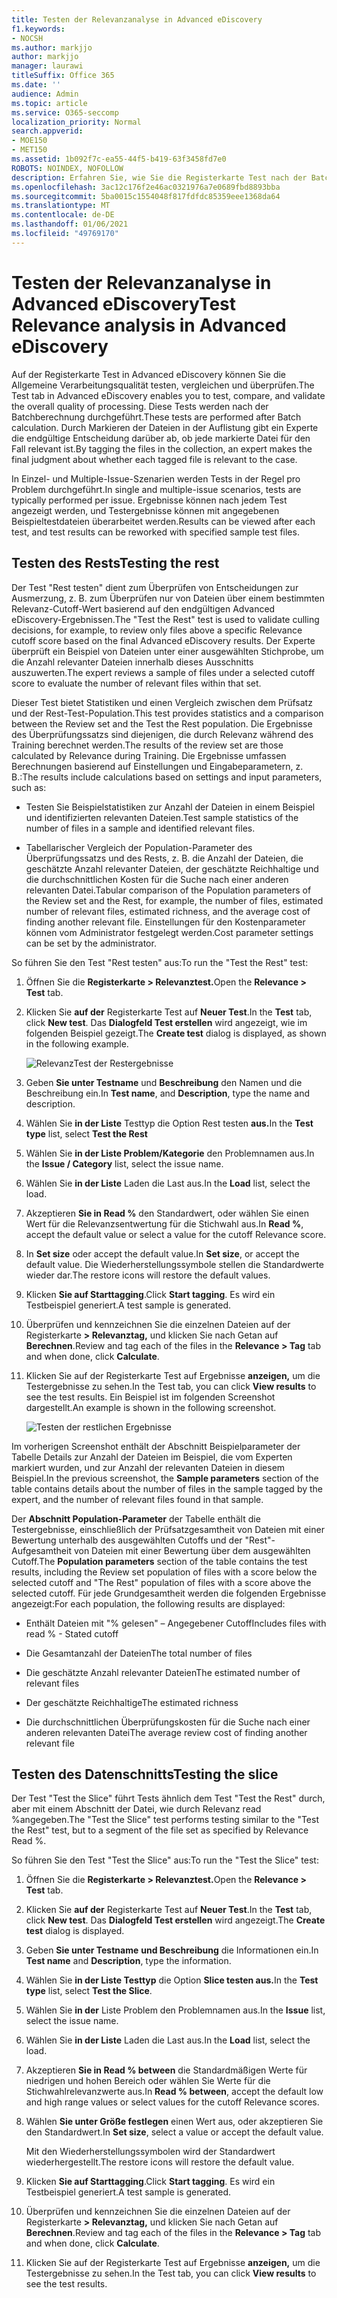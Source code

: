 ```yaml
---
title: Testen der Relevanzanalyse in Advanced eDiscovery
f1.keywords:
- NOCSH
ms.author: markjjo
author: markjjo
manager: laurawi
titleSuffix: Office 365
ms.date: ''
audience: Admin
ms.topic: article
ms.service: O365-seccomp
localization_priority: Normal
search.appverid:
- MOE150
- MET150
ms.assetid: 1b092f7c-ea55-44f5-b419-63f3458fd7e0
ROBOTS: NOINDEX, NOFOLLOW
description: Erfahren Sie, wie Sie die Registerkarte Test nach der Batchberechnung in Advanced eDiscovery verwenden, um die Allgemeine Verarbeitungsqualität zu testen, zu vergleichen und zu überprüfen.
ms.openlocfilehash: 3ac12c176f2e46ac0321976a7e0689fbd8893bba
ms.sourcegitcommit: 5ba0015c1554048f817fdfdc85359eee1368da64
ms.translationtype: MT
ms.contentlocale: de-DE
ms.lasthandoff: 01/06/2021
ms.locfileid: "49769170"
---
```

# <a name="test-relevance-analysis-in-advanced-ediscovery"></a><span data-ttu-id="1514a-103">Testen der Relevanzanalyse in Advanced eDiscovery</span><span class="sxs-lookup"><span data-stu-id="1514a-103">Test Relevance analysis in Advanced eDiscovery</span></span>
  
<span data-ttu-id="1514a-104">Auf der Registerkarte Test in Advanced eDiscovery können Sie die Allgemeine Verarbeitungsqualität testen, vergleichen und überprüfen.</span><span class="sxs-lookup"><span data-stu-id="1514a-104">The Test tab in Advanced eDiscovery enables you to test, compare, and validate the overall quality of processing.</span></span> <span data-ttu-id="1514a-105">Diese Tests werden nach der Batchberechnung durchgeführt.</span><span class="sxs-lookup"><span data-stu-id="1514a-105">These tests are performed after Batch calculation.</span></span> <span data-ttu-id="1514a-106">Durch Markieren der Dateien in der Auflistung gibt ein Experte die endgültige Entscheidung darüber ab, ob jede markierte Datei für den Fall relevant ist.</span><span class="sxs-lookup"><span data-stu-id="1514a-106">By tagging the files in the collection, an expert makes the final judgment about whether each tagged file is relevant to the case.</span></span>
  
<span data-ttu-id="1514a-107">In Einzel- und Multiple-Issue-Szenarien werden Tests in der Regel pro Problem durchgeführt.</span><span class="sxs-lookup"><span data-stu-id="1514a-107">In single and multiple-issue scenarios, tests are typically performed per issue.</span></span> <span data-ttu-id="1514a-108">Ergebnisse können nach jedem Test angezeigt werden, und Testergebnisse können mit angegebenen Beispieltestdateien überarbeitet werden.</span><span class="sxs-lookup"><span data-stu-id="1514a-108">Results can be viewed after each test, and test results can be reworked with specified sample test files.</span></span>
  
## <a name="testing-the-rest"></a><span data-ttu-id="1514a-109">Testen des Rests</span><span class="sxs-lookup"><span data-stu-id="1514a-109">Testing the rest</span></span>

<span data-ttu-id="1514a-110">Der Test "Rest testen" dient zum Überprüfen von Entscheidungen zur Ausmerzung, z. B. zum Überprüfen nur von Dateien über einem bestimmten Relevanz-Cutoff-Wert basierend auf den endgültigen Advanced eDiscovery-Ergebnissen.</span><span class="sxs-lookup"><span data-stu-id="1514a-110">The "Test the Rest" test is used to validate culling decisions, for example, to review only files above a specific Relevance cutoff score based on the final Advanced eDiscovery results.</span></span> <span data-ttu-id="1514a-111">Der Experte überprüft ein Beispiel von Dateien unter einer ausgewählten Stichprobe, um die Anzahl relevanter Dateien innerhalb dieses Ausschnitts auszuwerten.</span><span class="sxs-lookup"><span data-stu-id="1514a-111">The expert reviews a sample of files under a selected cutoff score to evaluate the number of relevant files within that set.</span></span>
  
<span data-ttu-id="1514a-112">Dieser Test bietet Statistiken und einen Vergleich zwischen dem Prüfsatz und der Rest-Test-Population.</span><span class="sxs-lookup"><span data-stu-id="1514a-112">This test provides statistics and a comparison between the Review set and the Test the Rest population.</span></span> <span data-ttu-id="1514a-113">Die Ergebnisse des Überprüfungssatzs sind diejenigen, die durch Relevanz während des Training berechnet werden.</span><span class="sxs-lookup"><span data-stu-id="1514a-113">The results of the review set are those calculated by Relevance during Training.</span></span> <span data-ttu-id="1514a-114">Die Ergebnisse umfassen Berechnungen basierend auf Einstellungen und Eingabeparametern, z. B.:</span><span class="sxs-lookup"><span data-stu-id="1514a-114">The results include calculations based on settings and input parameters, such as:</span></span>
  
- <span data-ttu-id="1514a-115">Testen Sie Beispielstatistiken zur Anzahl der Dateien in einem Beispiel und identifizierten relevanten Dateien.</span><span class="sxs-lookup"><span data-stu-id="1514a-115">Test sample statistics of the number of files in a sample and identified relevant files.</span></span>

- <span data-ttu-id="1514a-116">Tabellarischer Vergleich der Population-Parameter des Überprüfungssatzs und des Rests, z. B. die Anzahl der Dateien, die geschätzte Anzahl relevanter Dateien, der geschätzte Reichhaltige und die durchschnittlichen Kosten für die Suche nach einer anderen relevanten Datei.</span><span class="sxs-lookup"><span data-stu-id="1514a-116">Tabular comparison of the Population parameters of the Review set and the Rest, for example, the number of files, estimated number of relevant files, estimated richness, and the average cost of finding another relevant file.</span></span> <span data-ttu-id="1514a-117">Einstellungen für den Kostenparameter können vom Administrator festgelegt werden.</span><span class="sxs-lookup"><span data-stu-id="1514a-117">Cost parameter settings can be set by the administrator.</span></span>

<span data-ttu-id="1514a-118">So führen Sie den Test "Rest testen" aus:</span><span class="sxs-lookup"><span data-stu-id="1514a-118">To run the "Test the Rest" test:</span></span>

1. <span data-ttu-id="1514a-119">Öffnen Sie die **Registerkarte \> Relevanztest.**</span><span class="sxs-lookup"><span data-stu-id="1514a-119">Open the **Relevance \> Test** tab.</span></span>

2. <span data-ttu-id="1514a-120">Klicken Sie **auf der** Registerkarte Test auf **Neuer Test**.</span><span class="sxs-lookup"><span data-stu-id="1514a-120">In the **Test** tab, click **New test**.</span></span> <span data-ttu-id="1514a-121">Das **Dialogfeld Test erstellen** wird angezeigt, wie im folgenden Beispiel gezeigt.</span><span class="sxs-lookup"><span data-stu-id="1514a-121">The **Create test** dialog is displayed, as shown in the following example.</span></span>

    ![RelevanzTest der Restergebnisse](../media/46e6898a-f929-4fd0-88d9-6f91d04b6ce2.png)
  
3. <span data-ttu-id="1514a-123">Geben **Sie unter Testname** und **Beschreibung** den Namen und die Beschreibung ein.</span><span class="sxs-lookup"><span data-stu-id="1514a-123">In **Test name**, and **Description**, type the name and description.</span></span>

4. <span data-ttu-id="1514a-124">Wählen Sie **in der Liste** Testtyp die Option Rest testen **aus.**</span><span class="sxs-lookup"><span data-stu-id="1514a-124">In the **Test type** list, select **Test the Rest**</span></span>

5. <span data-ttu-id="1514a-125">Wählen Sie **in der Liste Problem/Kategorie** den Problemnamen aus.</span><span class="sxs-lookup"><span data-stu-id="1514a-125">In the **Issue / Category** list, select the issue name.</span></span>

6. <span data-ttu-id="1514a-126">Wählen Sie **in der Liste** Laden die Last aus.</span><span class="sxs-lookup"><span data-stu-id="1514a-126">In the **Load** list, select the load.</span></span> 

7. <span data-ttu-id="1514a-127">Akzeptieren **Sie in Read %** den Standardwert, oder wählen Sie einen Wert für die Relevanzsentwertung für die Stichwahl aus.</span><span class="sxs-lookup"><span data-stu-id="1514a-127">In **Read %**, accept the default value or select a value for the cutoff Relevance score.</span></span> 

8. <span data-ttu-id="1514a-128">In **Set size** oder accept the default value.</span><span class="sxs-lookup"><span data-stu-id="1514a-128">In **Set size**, or accept the default value.</span></span> <span data-ttu-id="1514a-129">Die Wiederherstellungssymbole stellen die Standardwerte wieder dar.</span><span class="sxs-lookup"><span data-stu-id="1514a-129">The restore icons will restore the default values.</span></span>

9. <span data-ttu-id="1514a-130">Klicken **Sie auf Starttagging**.</span><span class="sxs-lookup"><span data-stu-id="1514a-130">Click **Start tagging**.</span></span> <span data-ttu-id="1514a-131">Es wird ein Testbeispiel generiert.</span><span class="sxs-lookup"><span data-stu-id="1514a-131">A test sample is generated.</span></span>

10. <span data-ttu-id="1514a-132">Überprüfen und kennzeichnen Sie die einzelnen Dateien auf der Registerkarte **\> Relevanztag,** und klicken Sie nach Getan auf **Berechnen**.</span><span class="sxs-lookup"><span data-stu-id="1514a-132">Review and tag each of the files in the **Relevance \> Tag** tab and when done, click **Calculate**.</span></span>

11. <span data-ttu-id="1514a-133">Klicken Sie auf der Registerkarte Test auf Ergebnisse **anzeigen,** um die Testergebnisse zu sehen.</span><span class="sxs-lookup"><span data-stu-id="1514a-133">In the Test tab, you can click **View results** to see the test results.</span></span> <span data-ttu-id="1514a-134">Ein Beispiel ist im folgenden Screenshot dargestellt.</span><span class="sxs-lookup"><span data-stu-id="1514a-134">An example is shown in the following screenshot.</span></span>

    ![Testen der restlichen Ergebnisse](../media/b95744a9-047d-4c29-992d-04fa7e58e58a.png)
  
<span data-ttu-id="1514a-136">Im vorherigen Screenshot  enthält der Abschnitt Beispielparameter der Tabelle Details zur Anzahl der Dateien im Beispiel, die vom Experten markiert wurden, und zur Anzahl der relevanten Dateien in diesem Beispiel.</span><span class="sxs-lookup"><span data-stu-id="1514a-136">In the previous screenshot, the **Sample parameters** section of the table contains details about the number of files in the sample tagged by the expert, and the number of relevant files found in that sample.</span></span>
  
<span data-ttu-id="1514a-137">Der **Abschnitt Population-Parameter** der Tabelle enthält die Testergebnisse, einschließlich der Prüfsatzgesamtheit von Dateien mit einer Bewertung unterhalb des ausgewählten Cutoffs und der "Rest"-Aufgesamtheit von Dateien mit einer Bewertung über dem ausgewählten Cutoff.</span><span class="sxs-lookup"><span data-stu-id="1514a-137">The **Population parameters** section of the table contains the test results, including the Review set population of files with a score below the selected cutoff and "The Rest" population of files with a score above the selected cutoff.</span></span> <span data-ttu-id="1514a-138">Für jede Grundgesamtheit werden die folgenden Ergebnisse angezeigt:</span><span class="sxs-lookup"><span data-stu-id="1514a-138">For each population, the following results are displayed:</span></span>
  
- <span data-ttu-id="1514a-139">Enthält Dateien mit "% gelesen" – Angegebener Cutoff</span><span class="sxs-lookup"><span data-stu-id="1514a-139">Includes files with read % - Stated cutoff</span></span>

- <span data-ttu-id="1514a-140">Die Gesamtanzahl der Dateien</span><span class="sxs-lookup"><span data-stu-id="1514a-140">The total number of files</span></span>

- <span data-ttu-id="1514a-141">Die geschätzte Anzahl relevanter Dateien</span><span class="sxs-lookup"><span data-stu-id="1514a-141">The estimated number of relevant files</span></span>

- <span data-ttu-id="1514a-142">Der geschätzte Reichhaltige</span><span class="sxs-lookup"><span data-stu-id="1514a-142">The estimated richness</span></span>

- <span data-ttu-id="1514a-143">Die durchschnittlichen Überprüfungskosten für die Suche nach einer anderen relevanten Datei</span><span class="sxs-lookup"><span data-stu-id="1514a-143">The average review cost of finding another relevant file</span></span>

## <a name="testing-the-slice"></a><span data-ttu-id="1514a-144">Testen des Datenschnitts</span><span class="sxs-lookup"><span data-stu-id="1514a-144">Testing the slice</span></span>

<span data-ttu-id="1514a-145">Der Test "Test the Slice" führt Tests ähnlich dem Test "Test the Rest" durch, aber mit einem Abschnitt der Datei, wie durch Relevanz read %angegeben.</span><span class="sxs-lookup"><span data-stu-id="1514a-145">The "Test the Slice" test performs testing similar to the "Test the Rest" test, but to a segment of the file set as specified by Relevance Read %.</span></span>

<span data-ttu-id="1514a-146">So führen Sie den Test "Test the Slice" aus:</span><span class="sxs-lookup"><span data-stu-id="1514a-146">To run the "Test the Slice" test:</span></span>
  
1. <span data-ttu-id="1514a-147">Öffnen Sie die **Registerkarte \> Relevanztest.**</span><span class="sxs-lookup"><span data-stu-id="1514a-147">Open the **Relevance \> Test** tab.</span></span>

2. <span data-ttu-id="1514a-148">Klicken Sie **auf der** Registerkarte Test auf **Neuer Test**.</span><span class="sxs-lookup"><span data-stu-id="1514a-148">In the **Test** tab, click **New test**.</span></span> <span data-ttu-id="1514a-149">Das **Dialogfeld Test erstellen** wird angezeigt.</span><span class="sxs-lookup"><span data-stu-id="1514a-149">The **Create test** dialog is displayed.</span></span>

3. <span data-ttu-id="1514a-150">Geben **Sie unter Testname** **und Beschreibung** die Informationen ein.</span><span class="sxs-lookup"><span data-stu-id="1514a-150">In **Test name** and **Description**, type the information.</span></span>

4. <span data-ttu-id="1514a-151">Wählen Sie **in der Liste Testtyp** die Option **Slice testen aus.**</span><span class="sxs-lookup"><span data-stu-id="1514a-151">In the **Test type** list, select **Test the Slice**.</span></span>

5. <span data-ttu-id="1514a-152">Wählen Sie **in der** Liste Problem den Problemnamen aus.</span><span class="sxs-lookup"><span data-stu-id="1514a-152">In the **Issue** list, select the issue name.</span></span>

6. <span data-ttu-id="1514a-153">Wählen Sie **in der Liste** Laden die Last aus.</span><span class="sxs-lookup"><span data-stu-id="1514a-153">In the **Load** list, select the load.</span></span>

7. <span data-ttu-id="1514a-154">Akzeptieren **Sie in Read % between** die Standardmäßigen Werte für niedrigen und hohen Bereich oder wählen Sie Werte für die Stichwahlrelevanzwerte aus.</span><span class="sxs-lookup"><span data-stu-id="1514a-154">In **Read % between**, accept the default low and high range values or select values for the cutoff Relevance scores.</span></span>

8. <span data-ttu-id="1514a-155">Wählen **Sie unter Größe festlegen** einen Wert aus, oder akzeptieren Sie den Standardwert.</span><span class="sxs-lookup"><span data-stu-id="1514a-155">In **Set size**, select a value or accept the default value.</span></span>

    <span data-ttu-id="1514a-156">Mit den Wiederherstellungssymbolen wird der Standardwert wiederhergestellt.</span><span class="sxs-lookup"><span data-stu-id="1514a-156">The restore icons will restore the default value.</span></span>

9. <span data-ttu-id="1514a-157">Klicken **Sie auf Starttagging**.</span><span class="sxs-lookup"><span data-stu-id="1514a-157">Click **Start tagging**.</span></span> <span data-ttu-id="1514a-158">Es wird ein Testbeispiel generiert.</span><span class="sxs-lookup"><span data-stu-id="1514a-158">A test sample is generated.</span></span>

10. <span data-ttu-id="1514a-159">Überprüfen und kennzeichnen Sie die einzelnen Dateien auf der Registerkarte **\> Relevanztag,** und klicken Sie nach Getan auf **Berechnen**.</span><span class="sxs-lookup"><span data-stu-id="1514a-159">Review and tag each of the files in the **Relevance \> Tag** tab and when done, click **Calculate**.</span></span>

11. <span data-ttu-id="1514a-160">Klicken Sie auf der Registerkarte Test auf Ergebnisse **anzeigen,** um die Testergebnisse zu sehen.</span><span class="sxs-lookup"><span data-stu-id="1514a-160">In the Test tab, you can click **View results** to see the test results.</span></span>
